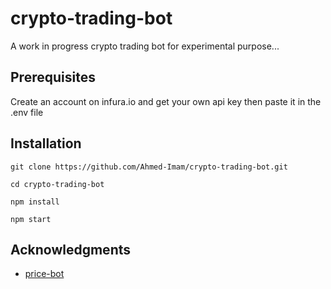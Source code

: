 # crypto-trading-bot

A work in progress crypto trading bot for experimental purpose... 

## Prerequisites

Create an account on infura.io and get your own api key then paste it in the .env file

## Installation
```
git clone https://github.com/Ahmed-Imam/crypto-trading-bot.git
```
```
cd crypto-trading-bot
```
```
npm install
```
```
npm start
```

## Acknowledgments

* [price-bot](https://github.com/dappuniversity/price-bot)
